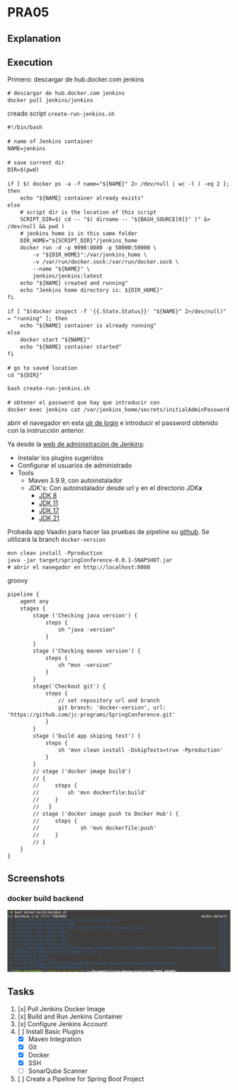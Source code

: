 # PRA05

## Explanation



## Execution

Primero: descargar de hub.docker.com jenkins
```
# descargar de hub.docker.com jenkins
docker pull jenkins/jenkins
```


creado script `create-run-jenkins.sh`
```
#!/bin/bash

# name of Jenkins container
NAME=jenkins

# save current dir
DIR=$(pwd)

if [ $( docker ps -a -f name="${NAME}" 2> /dev/null | wc -l ) -eq 2 ]; then
    echo "${NAME} container already exists"
else
    # script dir is the location of this script
    SCRIPT_DIR=$( cd -- "$( dirname -- "${BASH_SOURCE[0]}" )" &> /dev/null && pwd )
    # jenkins home is in this same folder
    DIR_HOME="${SCRIPT_DIR}"/jenkins_home
    docker run -d -p 9090:8080 -p 50000:50000 \
        -v "${DIR_HOME}":/var/jenkins_home \
        -v /var/run/docker.sock:/var/run/docker.sock \
        --name "${NAME}" \
        jenkins/jenkins:latest
    echo "${NAME} created and running"
    echo "Jenkins home directory is: ${DIR_HOME}"
fi

if [ "$(docker inspect -f '{{.State.Status}}' "${NAME}" 2>/dev/null)" = "running" ]; then 
    echo "${NAME} container is already running"
else
    docker start "${NAME}"
    echo "${NAME} container started"
fi

# go to saved location
cd "${DIR}"
```


```
bash create-run-jenkins.sh

# obtener el password que hay que introducir con
docker exec jenkins cat /var/jenkins_home/secrets/initialAdminPassword
```

abrir el navegador en esta [ulr de login](http://localhost:9090/login) e introducir el password obtenido con la instrucción anterior.

Ya desde la [web de administración de Jenkins](http://localhost:9090/): 
- Instalar los plugins sugeridos
- Configurar el usuarios de administrado
- Tools
    - Maven 3.9.9, con autoinstalador
    - JDK's:
        Con autoinstalador desde url y en el directorio JDK**x**
        - [JDK 8](https://builds.openlogic.com/downloadJDK/openlogic-openjdk/8u432-b06/openlogic-openjdk-8u432-b06-linux-x64.tar.gz)
        - [JDK 11](https://builds.openlogic.com/downloadJDK/openlogic-openjdk/11.0.25+9/openlogic-openjdk-11.0.25+9-linux-x64.tar.gz)
        - [JDK 17](https://builds.openlogic.com/downloadJDK/openlogic-openjdk/17.0.13+11/openlogic-openjdk-17.0.13+11-linux-x64.tar.gz)
        - [JDK 21](https://builds.openlogic.com/downloadJDK/openlogic-openjdk/21.0.5+11/openlogic-openjdk-21.0.5+11-linux-x64.tar.gz)


Probada app Vaadin para hacer las pruebas de pipeline
su [github](https://github.com/jc-programs/SpringConference.git). Se utilizará la branch `docker-version`
```
mvn clean install -Pproduction
java -jar target/springConference-0.0.1-SNAPSHOT.jar
# abrir el navegador en http://localhost:8080
```

groovy
```
pipeline {
    agent any
    stages {
        stage ('Checking java version') {
            steps {
                sh "java -version"
            }
        }
        stage ('Checking maven version') {
            steps {               
                sh "mvn -version"
            }
        }
        stage('Checkout git') {
            steps {
                // set repository url and branch
                git branch: 'docker-version', url: 'https://github.com/jc-programs/SpringConference.git'
            }
        }
        stage ('build app skiping test') {
            steps {               
                sh 'mvn clean install -DskipTests=true -Pproduction'
            }
        }
        // stage ('docker image build')
        // {
        //     steps {
        //         sh 'mvn dockerfile:build'
        //     }
        //   }
        // stage ('docker image push to Docker Hub') {
        //     steps {               
        //             sh 'mvn dockerfile:push'                          
        //     }
        // }
    }
}
```



## Screenshots

### docker build backend
![docker build backend](img/pra04/01-build-backend.png)



## Tasks

1. [x] Pull Jenkins Docker Image
2. [x] Build and Run Jenkins Container
3. [x] Configure Jenkins Account
4. [ ] Install Basic Plugins
    - [x] Maven Integration
    - [x] Git
    - [x] Docker
    - [x] SSH
    - [ ] SonarQube Scanner
5. [ ] Create a Pipeline for Spring Boot Project